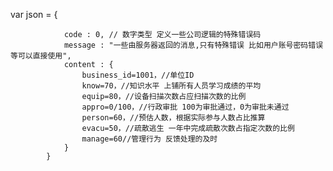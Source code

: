 var json = {

                code : 0, // 数字类型 定义一些公司逻辑的特殊错误码
                message : "一些由服务器返回的消息,只有特殊错误 比如用户账号密码错误等可以直接使用",
                content : {
                    business_id=1001，//单位ID
                    know=70，//知识水平 上铺所有人员学习成绩的平均
                    equip=80，//设备扫描次数占应扫描次数的比例
                    appro=0/100，//行政审批 100为审批通过，0为审批未通过
                    person=60，//预估人数，根据实际参与人数占比推算
                    evacu=50，//疏散逃生 一年中完成疏散次数占指定次数的比例
                    manage=60//管理行为 反馈处理的及时
                }
            }

